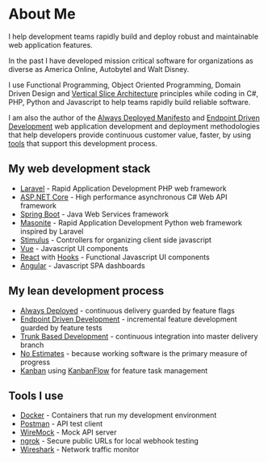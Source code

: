 # About Me

I help development teams rapidly build and deploy robust and maintainable web application features.

In the past I have developed mission critical software for organizations as diverse as America Online, Autobytel and Walt Disney.

I use Functional Programming, Object Oriented Programming, Domain Driven Design and [Vertical Slice Architecture](https://jimmybogard.com/vertical-slice-architecture/) principles while coding in C#, PHP, Python and Javascript to help teams rapidly build reliable software.

I am also the author of the [Always Deployed Manifesto](https://alwaysdeployed.com) and [Endpoint Driven Development](https://alwaysdeployed.com/endpoint-driven-development) web application development and deployment methodologies that help developers provide continuous customer value, faster, by using [tools](https://alwaysdeployed.com/tools) that support this development process.

## My web development stack

+ [Laravel](https://laravel.com) - Rapid Application Development PHP web framework
+ [ASP.NET Core](https://docs.microsoft.com/en-us/aspnet/core) - High performance asynchronous C# Web API framework
+ [Spring Boot](https://spring.io/projects/spring-boot) - Java Web Services framework
+ [Masonite](https://docs.masoniteproject.com/) - Rapid Application Development Python web framework inspired by Laravel
+ [Stimulus](https://stimulusjs.org) - Controllers for organizing client side javascript
+ [Vue](https://vuejs.org) - Javascript UI components
+ [React](https://reactjs.org) with [Hooks](https://reactjs.org/docs/hooks-intro.html) - Functional Javascript UI components
+ [Angular](https://angular.io/) - Javascript SPA dashboards

## My lean development process

+ [Always Deployed](https://alwaysdeployed.com) - continuous delivery guarded by feature flags
+ [Endpoint Driven Development](https://alwaysdeployed.com/endpoint-driven-development) - incremental feature development guarded by feature tests
+ [Trunk Based Development](https://trunkbaseddevelopment.com) - continuous integration into master delivery branch
+ [No Estimates](http://ronjeffries.com/xprog/articles/the-noestimates-movement) - because working software is the primary measure of progress
+ [Kanban](https://www.atlassian.com/agile/kanban) using [KanbanFlow](https://kanbanflow.com) for feature task management

## Tools I use

+ [Docker](https://www.docker.com/why-docker) - Containers that run my development environment
+ [Postman](https://www.getpostman.com/) - API test client
+ [WireMock](http://wiremock.org/) - Mock API server
+ [ngrok](https://ngrok.com/) - Secure public URLs for local webhook testing
+ [Wireshark](https://www.wireshark.org/) - Network traffic monitor